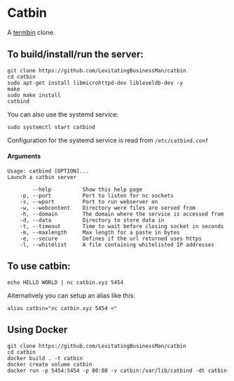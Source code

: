 # Catbin
A [termbin](https://github.com/solusipse/fiche) clone.

## To build/install/run the server:
```SH
git clone https://github.com/LevitatingBusinessMan/catbin
cd catbin
sudo apt-get install libmicrohttpd-dev libleveldb-dev -y
make
sudo make install
catbind
```

You can also use the systemd service:
```
sudo systemctl start catbind
```
Configuration for the systemd service is read from `/etc/catbind.conf`

#### Arguments
```
Usage: catbind [OPTION]...
Launch a catbin server

        --help          Show this help page
    -p, --port          Port to listen for nc sockets
    -s, --wport         Port to run webserver on
    -w, --webcontent    Directory were files are served from
    -h, --domain        The domain where the service is accessed from
    -d, --data          Directory to store data in
    -t, --timeout       Time to wait before closing socket in seconds
    -m, --maxlength     Max length for a paste in bytes
    -e, --secure        Defines if the url returned uses https
    -l, --whitelist     A file containing whitelisted IP addresses

```

## To use catbin:
```SH
echo HELLO WORLD | nc catbin.xyz 5454
```
Alternatively you can setup an alias like this:
```SH
alias catbin="nc catbin.xyz 5454 <"
```

## Using Docker
```
git clone https://github.com/LevitatingBusinessMan/catbin
cd catbin
docker build . -t catbin
docker create volume catbin
docker run -p 5454:5454 -p 80:80 -v catbin:/var/lib/catbind -dt catbin 
```
